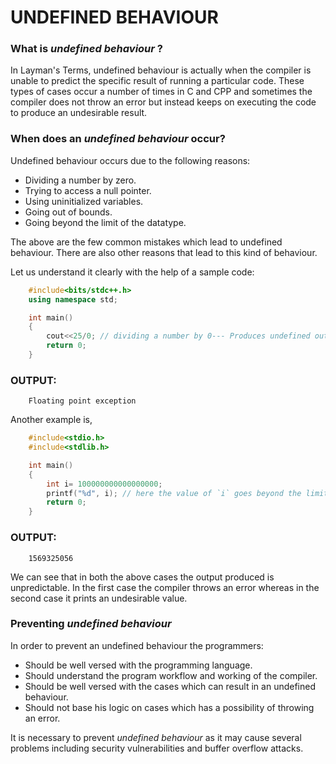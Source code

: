# UNDEFINED BEHAVIOUR

### What is *undefined behaviour* ?
In Layman's Terms, undefined behaviour is actually when the compiler is unable to predict the specific result of running a particular code. These types of cases occur a number of times in C and CPP and sometimes the compiler does not throw an error but instead keeps on executing the code to produce an undesirable result.

### When does an *undefined behaviour* occur?
Undefined behaviour occurs due to the following reasons:
- Dividing a number by zero.
- Trying to access a null pointer.
- Using uninitialized variables.
- Going out of bounds.
- Going beyond the limit of the datatype.

The above are the few common mistakes which lead to undefined behaviour. There are also other reasons that lead to this kind of behaviour.

Let us understand it clearly with the help of a sample code:
```CPP
	#include<bits/stdc++.h>
	using namespace std;

	int main()
	{
		cout<<25/0; // dividing a number by 0--- Produces undefined output
		return 0;
	}
```
### OUTPUT:
```
	Floating point exception
```

Another example is,
```C
	#include<stdio.h>
	#include<stdlib.h>

	int main()
	{
		int i= 100000000000000000;
		printf("%d", i); // here the value of `i` goes beyond the limit of `int`
		return 0;
	}
```
### OUTPUT:
```
	1569325056
```
We can see that in both the above cases the output produced is unpredictable.
In the first case the compiler throws an error whereas in the second case it prints an undesirable value.

### Preventing *undefined behaviour*
In order to prevent an undefined behaviour the programmers:
- Should be well versed with the programming language.
- Should understand the program workflow and working of the compiler.
- Should be well versed with the cases which can result in an undefined behaviour.
- Should not base his logic on cases which has a possibility of throwing an error.

It is necessary to prevent *undefined behaviour* as it may cause several problems including security vulnerabilities and buffer overflow attacks.
